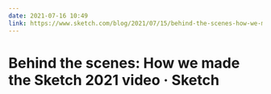 ```yaml
---
date: 2021-07-16 10:49
link: https://www.sketch.com/blog/2021/07/15/behind-the-scenes-how-we-made-the-sketch-2021-video/
---
```


# Behind the scenes: How we made the Sketch 2021 video · Sketch
